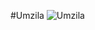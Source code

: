 #Umzila
![Umzila](https://github.com/MogammadShaqeelless16/Umzila/assets/54390756/fc50aa4c-2263-4e6e-9522-9365ed0049aa)
